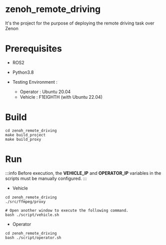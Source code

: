 # zenoh_remote_driving
It's the project for the purpose of deploying the remote driving task over Zenon


# Prerequisites

- ROS2
- Python3.8

- Testing Environment :
    - Operator : Ubuntu 20.04
    - Vehicle : F1EIGHTH (with Ubuntu 22.04)

# Build

```bash=
cd zenoh_remote_driving
make build_project
make build_proxy
```

# Run

:::info
Before execution, the **VEHICLE_IP** and **OPERATOR_IP** variables in the scripts must be manually configured.
:::

- Vehicle

```bash=
cd zenoh_remote_driving
./src/ffmpeg/proxy

# Open another window to execute the following command.
bash ./script/vehicle.sh
```

- Operator

```bash=
cd zenoh_remote_driving
bash ./script/operator.sh
```
